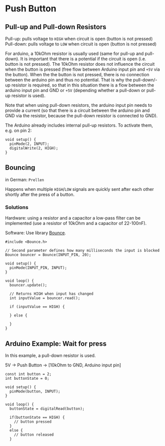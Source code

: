 # Push Button

## Pull-up and Pull-down Resistors

Pull-up: pulls voltage to `HIGH` when circuit is open (button is not pressed)
Pull-down: pulls voltage to `LOW` when circuit is open (button is not pressed)

For arduino, a 10kOhm resistor is usually used (same for pull-up and pull-down). It is important that there is a potential if the circuit is open (i.e. button is not pressed). The 10kOhm resistor does not influence the circuit when the button is pressed (free flow between Arduino input pin and `+5V` via the button). When the the button is not pressed, there is no connection between the arduino pin and thus no potential. That is why the pull-down/-up resistor is required, so that in this situation there is a flow between the arduino input pin and GND or `+5V` (depending whether a pull-down or pull-up resistor is used).

Note that when using pull-down resistors, the arduino input pin needs to provide a current (so that there is a circuit between the arduino pin and GND via the resistor, because the pull-down resistor is connected to GND).

The Arduino already includes internal pull-up resistors. To activate them, e.g. on pin 2:

```
void setup() {
  pinMode(2, INPUT);
  digitalWrite(2, HIGH);
}
```

## Bouncing

in German: `Prellen`

Happens when multiple `HIGH`/`LOW` signals are quickly sent after each other shortly after the press of a button.

### Solutions

Hardware: using a resistor and a capacitor a low-pass filter can be implemented (use a resistor of 10kOhm and a capacitor of 22-100nF).

Software: Use library [Bounce](http://www.arduino.cc/playground/Code/Bounce).

```
#include <Bounce.h>

// Second parameter defines how many milliseconds the input is blocked
Bounce bouncer = Bounce(INPUT_PIN, 20);

void setup() {
  pinMode(INPUT_PIN, INPUT);
}

void loop() {
  bouncer.update();

  // Returns HIGH when input has changed
  int inputValue = bouncer.read();

  if (inputValue == HIGH) {
    
  } else {

  }
}
```

## Arduino Example: Wait for press

In this example, a pull-down resistor is used.

5V -> Push Button -> [10kOhm to GND, Arduino input pin]


```arduino
const int button = 2;
int buttonState = 0;

void setup() {
  pinMode(button, INPUT);
}

void loop() {
  buttonState = digitalRead(button);

  if(buttonState == HIGH) {
    // button pressed
  }
  else {
    // button released
  }
```
